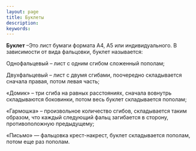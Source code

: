 ```yaml
---
layout: page
title: Буклеты
description:
keywords:
---
```


  **Буклет** –Это лист бумаги формата А4, А5 или индивидуального. В зависимости от вида фальцовки, буклет называется:

  Однофальцевый – лист с одним сгибом сложенный пополам;

  Двухфальцевый – лист с двумя сгибами, поочередно складывается сначала правая, потом левая часть;

  «Домик» – три сгиба на равных расстояниях, сначала вовнутрь складываются боковинки, потом весь буклет складывается пополам;

  «Гармошка» – произвольное количество сгибов, складывается таким образом, что каждый следующий фальц загибается в сторону, противоположную предыдущему;

  «Письмо» — фальцовка крест-накрест, буклет складывается пополам, потом еще раз пополам.